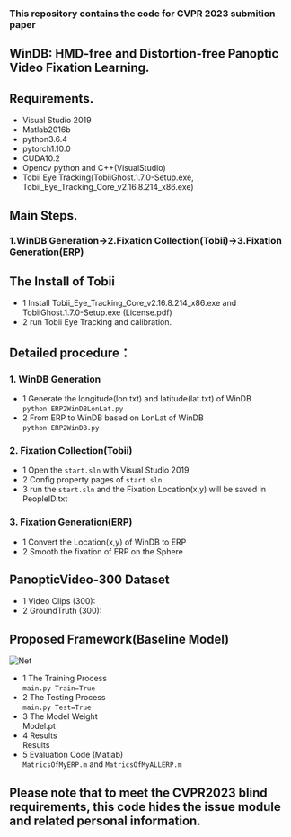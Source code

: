 ### This repository contains the code for CVPR 2023 submition paper   
## WinDB: HMD-free and Distortion-free Panoptic Video Fixation Learning.  

## Requirements.  
* Visual Studio 2019   
* Matlab2016b     
* python3.6.4   
* pytorch1.10.0   
* CUDA10.2    
* Opencv python and C++(VisualStudio)   
* Tobii Eye Tracking(TobiiGhost.1.7.0-Setup.exe, Tobii_Eye_Tracking_Core_v2.16.8.214_x86.exe)  

## Main Steps.  
### 1.WinDB Generation->2.Fixation Collection(Tobii)->3.Fixation Generation(ERP)  

## The Install of Tobii  
  * 1 Install Tobii_Eye_Tracking_Core_v2.16.8.214_x86.exe and TobiiGhost.1.7.0-Setup.exe (License.pdf)  
  * 2 run Tobii Eye Tracking and calibration.  
## Detailed procedure： 
### 1. WinDB Generation  
  * 1 Generate the longitude(lon.txt) and latitude(lat.txt) of WinDB  
  ```python ERP2WinDBLonLat.py``` 
  * 2 From ERP to WinDB based on LonLat of WinDB  
  ```python ERP2WinDB.py```
### 2. Fixation Collection(Tobii)  
  * 1 Open the ```start.sln``` with Visual Studio 2019  
  * 2 Config property pages of ```start.sln```    
  * 3 run the ```start.sln``` and the Fixation Location(x,y) will be saved in PeopleID.txt  
### 3. Fixation Generation(ERP)  
  * 1 Convert the Location(x,y) of WinDB to ERP  
  * 2 Smooth the fixation of ERP on the Sphere  

## PanopticVideo-300 Dataset
  * 1 Video Clips (300):  
  * 2 GroundTruth (300):   

## Proposed Framework(Baseline Model)
![Net](https://github.com/cvpr-submission/WinDB/blob/main/Figs/Net.gif)  
  * 1 The Training Process    
     ```main.py Train=True```  
  * 2 The Testing Process    
     ```main.py Test=True```  
  * 3 The Model Weight   
     Model.pt  
  * 4 Results  
     Results  
  * 5 Evaluation Code (Matlab)  
    ```MatricsOfMyERP.m``` and ```MatricsOfMyALLERP.m```

## Please note that to meet the CVPR2023 blind requirements, this code hides the issue module and related personal information.
